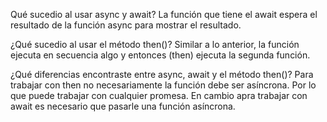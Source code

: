 Qué sucedio al usar async y await?
La función que tiene el await espera el resultado de la función async para mostrar el resultado.

¿Qué sucedio al usar el método then()?
Similar a lo anterior, la función ejecuta en secuencia algo y entonces (then) ejecuta la segunda función. 

¿Qué diferencias encontraste entre async, await y el método then()?
Para trabajar con then no necesariamente la función debe ser asíncrona. Por lo que puede trabajar con cualquier promesa. 
En cambio apra trabajar con await es necesario que pasarle una función asíncrona. 